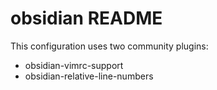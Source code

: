 # obsidian README

This configuration uses two community plugins:

- obsidian-vimrc-support
- obsidian-relative-line-numbers

